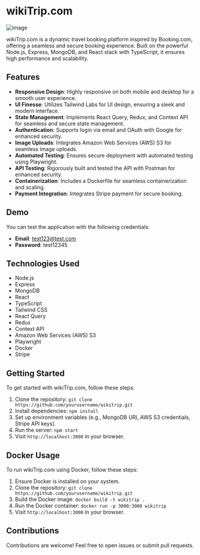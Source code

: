 # wikiTrip.com

![image](https://github.com/vickykumar123/wikiTrip.com/assets/41174782/db12a33a-851b-4e4c-bf39-fe084eb45256)

wikiTrip.com is a dynamic travel booking platform inspired by Booking.com, offering a seamless and secure booking experience. Built on the powerful Node.js, Express, MongoDB, and React stack with TypeScript, it ensures high performance and scalability.

## Features

- **Responsive Design**: Highly responsive on both mobile and desktop for a smooth user experience.
- **UI Finesse**: Utilizes Tailwind Labs for UI design, ensuring a sleek and modern interface.
- **State Management**: Implements React Query, Redux, and Context API for seamless and secure state management.
- **Authentication**: Supports login via email and OAuth with Google for enhanced security.
- **Image Uploads**: Integrates Amazon Web Services (AWS) S3 for seamless image uploads.
- **Automated Testing**: Ensures secure deployment with automated testing using Playwright.
- **API Testing**: Rigorously built and tested the API with Postman for enhanced security.
- **Containerization**: Includes a Dockerfile for seamless containerization and scaling.
- **Payment Integration**: Integrates Stripe payment for secure booking.

## Demo

You can test the application with the following credentials:
- **Email**: test123@test.com
- **Password**: test12345

## Technologies Used

- Node.js
- Express
- MongoDB
- React
- TypeScript
- Tailwind CSS
- React Query
- Redux
- Context API
- Amazon Web Services (AWS) S3
- Playwright
- Docker
- Stripe

## Getting Started

To get started with wikiTrip.com, follow these steps:

1. Clone the repository: `git clone https://github.com/yourusername/wikitrip.git`
2. Install dependencies: `npm install`
3. Set up environment variables (e.g., MongoDB URI, AWS S3 credentials, Stripe API keys).
4. Run the server: `npm start`
5. Visit `http://localhost:3000` in your browser.

## Docker Usage

To run wikiTrip.com using Docker, follow these steps:

1. Ensure Docker is installed on your system.
2. Clone the repository: `git clone https://github.com/yourusername/wikitrip.git`
3. Build the Docker image: `docker build -t wikitrip .`
4. Run the Docker container: `docker run -p 3000:3000 wikitrip`
5. Visit `http://localhost:3000` in your browser.

## Contributions

Contributions are welcome! Feel free to open issues or submit pull requests.
